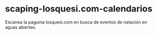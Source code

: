 # scaping-losquesi.com-calendarios
Escanea la paguina losquesi.com en busca de eventos de natación en aguas abiertas. 
